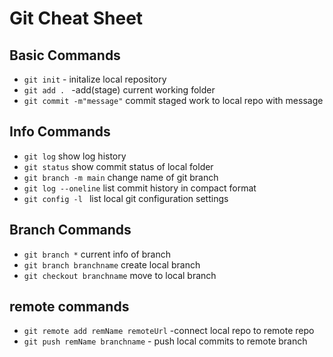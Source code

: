 # Git Cheat Sheet

## Basic Commands 
* `git init` - initalize local repository 
* `git add . ` -add(stage) current working folder
* `git commit -m"message"` commit staged work to local repo with message

## Info Commands
* `git log` show log history
* `git status` show commit status of local folder
* `git branch -m main` change name of git branch
* `git log --oneline` list commit history in compact format
 * `git config -l ` list local git configuration settings

## Branch Commands
* `git branch *` current info of branch
* `git branch branchname` create local branch
* `git checkout branchname` move to local branch 

## remote commands
* `git remote add remName remoteUrl` -connect  local repo to remote repo
* `git push remName branchname` - push local commits to remote branch


